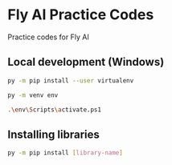 # Fly AI Practice Codes

Practice codes for Fly AI

## Local development (Windows)

```sh
py -m pip install --user virtualenv
```

```sh
py -m venv env
```

```sh
.\env\Scripts\activate.ps1
```

## Installing libraries

```sh
py -m pip install [library-name]
```
